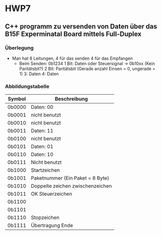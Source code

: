 # HWP7

## C++ programm zu versenden von Daten über das B15F Experminatal Board mittels Full-Duplex

### Überlegung

- Man hat 8 Leitungen, 4 für das senden 4 für das Empfangen
    - Beim Senden: 0b1234
    1 Bit: Daten oder Steuersignal -> 0b10xx (Kein Paritätsbit?)
    2 Bit: Paritätsbit (Gerade anzahl Einsen = 0, ungerade = 1)
    3: Daten
    4: Daten

### Abbildungstabelle
 Symbol | Beschreibung |
--------|--------------|
0b0000  | Daten: 00
0b0001  | nicht benutzt
0b0010  | nicht benutzt
0b0011  | Daten: 11
0b0100  | nicht benutzt
0b0101  | Daten: 01
0b0110  | Daten: 10
0b0111  | Nicht benutzt
0b1000  | Startzeichen
0b1001  | Paketnummer (Ein Paket = 8 Byte)
0b1010  | Doppelte zeichen zwischenzeichen
0b1011  | OK Steuerzeichen
0b1100  | 
0b1101  |
0b1110  | Stopzeichen
0b1111  | Übertragung Ende